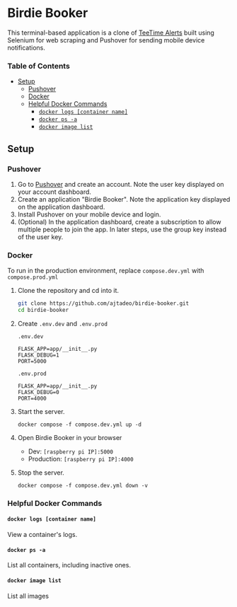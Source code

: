 # Birdie Booker <!-- omit in toc -->
This terminal-based application is a clone of [TeeTime Alerts](https://teetimealerts.io/) built using Selenium for web scraping and Pushover for sending mobile device notifications.

### Table of Contents <!-- omit in toc -->
- [Setup](#setup)
  - [Pushover](#pushover)
  - [Docker](#docker)
  - [Helpful Docker Commands](#helpful-docker-commands)
    - [`docker logs [container name]`](#docker-logs-container-name)
    - [`docker ps -a`](#docker-ps--a)
    - [`docker image list`](#docker-image-list)

## Setup

### Pushover
1. Go to [Pushover](https://pushover.net/) and create an account. Note the user key displayed on your account dashboard.
2. Create an application "Birdie Booker". Note the application key displayed on the application dashboard.
3. Install Pushover on your mobile device and login.
4. (Optional) In the application dashboard, create a subscription to allow multiple people to join the app. In later steps, use the group key instead of the user key.
    
### Docker
To run in the production environment, replace `compose.dev.yml` with `compose.prod.yml`

1. Clone the repository and cd into it.
    ```sh
    git clone https://github.com/ajtadeo/birdie-booker.git
    cd birdie-booker
    ```
3. Create `.env.dev` and `.env.prod`
   
   `.env.dev`
   ```env
   FLASK_APP=app/__init__.py
   FLASK_DEBUG=1
   PORT=5000
   ```

   `.env.prod`
   ```env
   FLASK_APP=app/__init__.py
   FLASK_DEBUG=0
   PORT=4000
   ```
4. Start the server.
    ```
    docker compose -f compose.dev.yml up -d
    ```
5. Open Birdie Booker in your browser
    * Dev: `[raspberry pi IP]:5000`
    * Production: `[raspberry pi IP]:4000`
6. Stop the server.
    ```
    docker compose -f compose.dev.yml down -v
    ```

### Helpful Docker Commands

#### `docker logs [container name]`
View a container's logs.

#### `docker ps -a`
List all containers, including inactive ones.

#### `docker image list`
List all images

<!-- ### Terminal (deprecated)
2. Install the latest Chrome for Testing and Chromedriver versions for your OS.
    * Download Chrome for Testing and Chromedriver from [this site](https://googlechromelabs.github.io/chrome-for-testing/) to your home directory.
    * Move `Chrome for Testing` into the same directory as `chromedriver`, should be something like `chromedriver-os`
    * Append `export PATH=/path/to/chromedriver-os` to `.bashrc`
3. Clone the repository and cd into it.
    ```sh
    git clone https://github.com/ajtadeo/birdie-booker.git
    cd birdie-booker
    ```
4. Create `.env` inside `birdie-booker` and add the following credentials:
    ```env
    PUSHOVER_API_KEY='secr3t'   # Birdie Booker application key
    PUSHOVER_USER_KEY='secr3t'  # User key or Group key if using a subscription
    CHROME_BINARY_PATH="/path/to/Google Chrome for Testing"
    CHROMEDRIVER_PATH="/path/to/chromedriver"
    ```
5. Set up the virtual environment using venv.
     ```sh
     python3 -m venv venv
     source venv/bin/activate
     pip3 install -r requirements.txt
     ```
6. Set up the CRON job to be run every 5 minutes.
    * Create a CRON job by entering the following code in the file opened by `crontab -e`
        ```
        SHELL=/bin/bash
        BASH_ENV=~/.bashrc
        */5 * * * * cd /path/to/birdie-booker; source venv/bin/activate; python3 /path/to/birdie-booker/main.py -s > /path/to/birdie-booker/cron.log 2>&1; deactivate
        ```
    * Make sure the `*/5 * * * * ...` command is all on one line, otherwise `crontab` will complain.
    * Check that the CRON job was created using `crontab -l`

## Available Commands

### `./main.py`
Creates an Alert and stores it in the database.

### `./main.py [-l | --list]`
Lists the Alerts currently in the database.

### `./main.py [-s | --scrape]`
Runs the web scrapers fro all Alerts currently in the database. -->